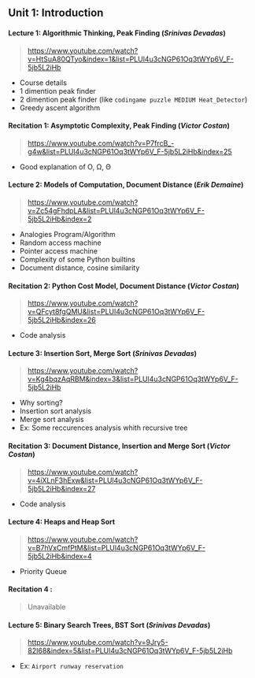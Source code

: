 ## Unit 1: Introduction

#### Lecture 1: Algorithmic Thinking, Peak Finding (_Srinivas Devadas_)
> https://www.youtube.com/watch?v=HtSuA80QTyo&index=1&list=PLUl4u3cNGP61Oq3tWYp6V_F-5jb5L2iHb

- Course details
- 1 dimention peak finder
- 2 dimention peak finder (like `codingame puzzle MEDIUM Heat_Detector`)
- Greedy ascent algorithm

#### Recitation 1: Asymptotic Complexity, Peak Finding (_Victor Costan_)
> https://www.youtube.com/watch?v=P7frcB_-g4w&list=PLUl4u3cNGP61Oq3tWYp6V_F-5jb5L2iHb&index=25

- Good explanation of O, Ω, Θ

#### Lecture 2: Models of Computation, Document Distance (_Erik Demaine_)
> https://www.youtube.com/watch?v=Zc54gFhdpLA&list=PLUl4u3cNGP61Oq3tWYp6V_F-5jb5L2iHb&index=2

- Analogies Program/Algorithm
- Random access machine
- Pointer access machine
- Complexity of some Python builtins
- Document distance, cosine similarity

#### Recitation 2: Python Cost Model, Document Distance (_Victor Costan_)
> https://www.youtube.com/watch?v=QFcyt8fgQMU&list=PLUl4u3cNGP61Oq3tWYp6V_F-5jb5L2iHb&index=26

- Code analysis

#### Lecture 3: Insertion Sort, Merge Sort (_Srinivas Devadas_)
> https://www.youtube.com/watch?v=Kg4bqzAqRBM&index=3&list=PLUl4u3cNGP61Oq3tWYp6V_F-5jb5L2iHb

- Why sorting?
- Insertion sort analysis
- Merge sort analysis
- Ex: Some reccurences analysis whith recursive tree

#### Recitation 3: Document Distance, Insertion and Merge Sort (_Victor Costan_)
> https://www.youtube.com/watch?v=4iXLnF3hExw&list=PLUl4u3cNGP61Oq3tWYp6V_F-5jb5L2iHb&index=27

- Code analysis

#### Lecture 4: Heaps and Heap Sort
> https://www.youtube.com/watch?v=B7hVxCmfPtM&list=PLUl4u3cNGP61Oq3tWYp6V_F-5jb5L2iHb&index=4

- Priority Queue

#### Recitation 4 :
> Unavailable

#### Lecture 5: Binary Search Trees, BST Sort (_Srinivas Devadas_)
> https://www.youtube.com/watch?v=9Jry5-82I68&index=5&list=PLUl4u3cNGP61Oq3tWYp6V_F-5jb5L2iHb

- Ex: `Airport runway reservation`
